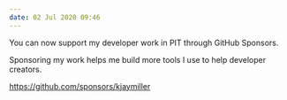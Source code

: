 ```yaml
---
date: 02 Jul 2020 09:46
---
```


You can now support my developer work in PIT through GitHub Sponsors.

Sponsoring my work helps me build more tools I use to help developer creators. 

<https://github.com/sponsors/kjaymiller>
